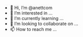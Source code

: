 - 👋 Hi, I’m @anettcom
- 👀 I’m interested in ...
- 🌱 I’m currently learning ...
- 💞️ I’m looking to collaborate on ...
- 📫 How to reach me ...

<!---
anettcom/anettcom is a ✨ special ✨ repository because its `README.md` (this file) appears on your GitHub profile.
You can click the Preview link to take a look at your changes.
--->
